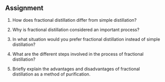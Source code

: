## Assignment

<ol>
  <li>
    <p>How does fractional distillation differ from simple distillation?</p>
  </li>

  <li>
    <p>Why is fractional distillation considered an important process?</p>
  </li>

  <li>
    <p>In what situation would you prefer fractional distillation instead of simple distillation?</p>
  </li>

  <li>
    <p>What are the different steps involved in the process of fractional distillation?</p>
  </li>

  <li>
    <p>Briefly explain the advantages and disadvantages of fractional distillation as a method of purification.</p>
  </li>
</ol>



